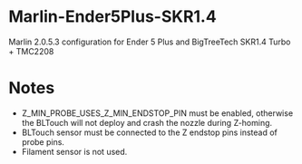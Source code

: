 # Marlin-Ender5Plus-SKR1.4
Marlin 2.0.5.3 configuration for Ender 5 Plus and BigTreeTech SKR1.4 Turbo + TMC2208

# Notes
* Z_MIN_PROBE_USES_Z_MIN_ENDSTOP_PIN must be enabled, otherwise the BLTouch will not deploy and crash the nozzle during Z-homing.
* BLTouch sensor must be connected to the Z endstop pins instead of probe pins.
* Filament sensor is not used.
